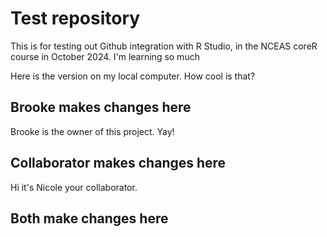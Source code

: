 # Test repository
This is for testing out Github integration with R Studio, in the NCEAS coreR course in October 2024. I'm learning so much

Here is the version on my local computer. How cool is that?

## Brooke makes changes here

Brooke is the owner of this project. Yay!

## Collaborator makes changes here

Hi it's Nicole your collaborator.

## Both make changes here